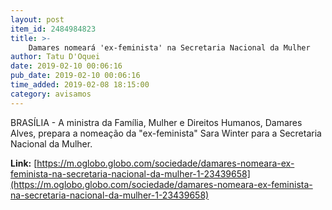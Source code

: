 ```yaml
---
layout: post
item_id: 2484984823
title: >-
    Damares nomeará 'ex-feminista' na Secretaria Nacional da Mulher
author: Tatu D'Oquei
date: 2019-02-10 00:06:16
pub_date: 2019-02-10 00:06:16
time_added: 2019-02-08 18:15:00
category: avisamos
---
```


BRASÍLIA - A ministra da Família, Mulher e Direitos Humanos, Damares Alves, prepara a nomeação da "ex-feminista" Sara Winter para a Secretaria Nacional da Mulher.

**Link:** [https://m.oglobo.globo.com/sociedade/damares-nomeara-ex-feminista-na-secretaria-nacional-da-mulher-1-23439658](https://m.oglobo.globo.com/sociedade/damares-nomeara-ex-feminista-na-secretaria-nacional-da-mulher-1-23439658)

